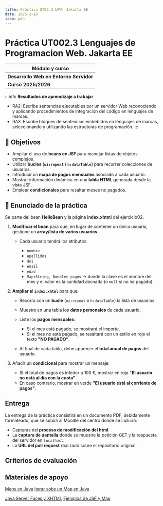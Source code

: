 ```yaml
---
title: Práctica UT02.3 LPW. Jakarta EE
date: 2025-1-10
icon: pen
---
```


# Práctica UT002.3 Lenguajes de Programacion Web. Jakarta EE

| Módulo y curso |
| --- |
| **Desarrollo Web en Entorno Servidor** |
|**Curso 2025/2026**|

:::info
**Resultados de aprendizaje a trabajar**
 * RA2: Escribe sentencias ejecutables por un servidor Web reconociendo y aplicando procedimientos de integración del código en lenguajes de marcas. 
 * RA3. Escribe bloques de sentencias embebidos en lenguajes de marcas, seleccionando y utilizando las estructuras de programación.
:::

## 🎯 Objetivos

* Ampliar el uso de **beans en JSF** para manejar listas de objetos complejos.
* Utilizar **bucles (`ui:repeat` / `h:dataTable`)** para recorrer colecciones de usuarios.
* Introducir un **mapa de pagos mensuales** asociado a cada usuario.
* Mostrar información dinámica en una **tabla HTML** generada desde la vista JSF.
* Emplear **condicionales** para resaltar meses no pagados.

## 📝 Enunciado de la práctica

Se parte del bean **HelloBean** y la página **index.xhtml** del ejercicio02.

1. **Modificar el bean** para que, en lugar de contener un único usuario, gestione un **array/lista de varios usuarios**.

   * Cada usuario tendrá los atributos:

     * `nombre`
     * `apellidos`
     * `dni`
     * `email`
     * `edad`
     * `Map<String, Double> pagos` → donde la clave es el nombre del mes y el valor es la cantidad abonada (o `null` si no ha pagado).

2. **Ampliar el `index.xhtml`** para que:

   * Recorra con un **bucle** (`ui:repeat` o `h:dataTable`) la lista de usuarios.
   * Muestre en una tabla los **datos personales** de cada usuario.
   * Liste los **pagos mensuales**:

     * Si el mes está pagado, se mostrará el importe.
     * Si el mes no está pagado, se resaltará con un estilo en rojo el texto **"NO PAGADO"**.
   * Al final de cada tabla, debe aparecer el **total anual de pagos** del usuario.

3. Añadir un **condicional** para mostrar un mensaje:

   * Si el total de pagos es inferior a 100 €, mostrar en rojo **"El usuario no está al día con la cuota"**.
   * En caso contrario, mostrar en verde **"El usuario está al corriente de pagos"**.

## Entrega

La entrega de la práctica consistirá en un documento PDF, debidamente formateado, que se subirá al Moodle del centro donde se incluirá:
  
* Capturas del **proceso de modificación del html**.
* La **captura de pantalla** donde se muestre la petición GET y la respuesta del servidor en `localhost`.
* La **URL del pull request** realizado sobre el repositorio original.


## Criterios de evaluación


## Materiales de apoyo
[Maps en Java](https://jarroba.com/map-en-java-con-ejemplos/)
[Iterar sobe un Map en Java](https://www.baeldung.com/java-iterate-map)

[Java Server Faces y XHTML](https://expertojavaua.github.io/www.jtech.ua.es/j2ee/publico/jsf-2012-13/sesion01-apuntes.html)
[Ejemplos de JSF y Map ](https://javajhon.blogspot.com/2020/06/jsf-el.html)